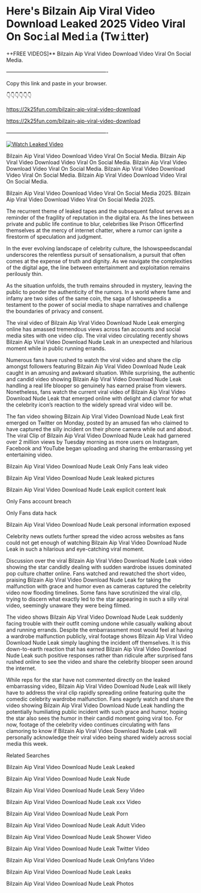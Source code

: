 # Here's Bilzain Aip Viral Video Download Leaked 2025 Video Viral On Soc𝚒al Med𝚒a (Tw𝚒tter)

++FREE VIDEOS]** Bilzain Aip Viral Video Download Video Viral On Social Media.

———————————————————-

Copy this link and paste in your browser.

👇👇👇👇👇👇

https://2k25fun.com/bilzain-aip-viral-video-download

https://2k25fun.com/bilzain-aip-viral-video-download

———————————————————-

[![Watch Leaked Video](https://miro.medium.com/v2/resize:fit:828/format:webp/1*cilzJN44JGOrTw9NJCrNHA.gif "Watch Leaked Video")](https://2k25fun.com/bilzain-aip-viral-video-download)

Bilzain Aip Viral Video Download Video Viral On Social Media. Bilzain Aip Viral Video Download Video Viral On Social Media. Bilzain Aip Viral Video Download Video Viral On Social Media. Bilzain Aip Viral Video Download Video Viral On Social Media. Bilzain Aip Viral Video Download Video Viral On Social Media.

Bilzain Aip Viral Video Download Video Viral On Social Media 2025. Bilzain Aip Viral Video Download Video Viral On Social Media 2025.

The recurrent theme of leaked tapes and the subsequent fallout serves as a reminder of the fragility of reputation in the digital era. As the lines between private and public life continue to blur, celebrities like Prison Officerfind themselves at the mercy of internet chatter, where a rumor can ignite a firestorm of speculation and judgment.

In the ever evolving landscape of celebrity culture, the Ishowspeedscandal underscores the relentless pursuit of sensationalism, a pursuit that often comes at the expense of truth and dignity. As we navigate the complexities of the digital age, the line between entertainment and exploitation remains perilously thin.

As the situation unfolds, the truth remains shrouded in mystery, leaving the public to ponder the authenticity of the rumors. In a world where fame and infamy are two sides of the same coin, the saga of Ishowspeedis a testament to the power of social media to shape narratives and challenge the boundaries of privacy and consent.

The viral video of Bilzain Aip Viral Video Download Nude Leak emerging online has amassed tremendous views across fan accounts and social media sites with one video clip. The viral video circulating recently shows Bilzain Aip Viral Video Download Nude Leak in an unexpected and hilarious moment while in public running errands.

Numerous fans have rushed to watch the viral video and share the clip amongst followers featuring Bilzain Aip Viral Video Download Nude Leak caught in an amusing and awkward situation. While surprising, the authentic and candid video showing Bilzain Aip Viral Video Download Nude Leak handling a real life blooper so genuinely has earned praise from viewers. Nonetheless, fans watch the current viral video of Bilzain Aip Viral Video Download Nude Leak that emerged online with delight and clamor for what the celebrity icon’s reaction to the widely spread viral video will be.

The fan video showing Bilzain Aip Viral Video Download Nude Leak first emerged on Twitter on Monday, posted by an amused fan who claimed to have captured the silly incident on their phone camera while out and about. The viral Clip of Bilzain Aip Viral Video Download Nude Leak had garnered over 2 million views by Tuesday morning as more users on Instagram, Facebook and YouTube began uploading and sharing the embarrassing yet entertaining video.

Bilzain Aip Viral Video Download Nude Leak Only Fans leak video

Bilzain Aip Viral Video Download Nude Leak leaked pictures

Bilzain Aip Viral Video Download Nude Leak explicit content leak

Only Fans account breach

Only Fans data hack

Bilzain Aip Viral Video Download Nude Leak personal information exposed

Celebrity news outlets further spread the video across websites as fans could not get enough of watching Bilzain Aip Viral Video Download Nude Leak in such a hilarious and eye-catching viral moment.

Discussion over the viral Bilzain Aip Viral Video Download Nude Leak video showing the star candidly dealing with sudden wardrobe issues dominated pop culture chatter online. Fans watched and rewatched the short video, praising Bilzain Aip Viral Video Download Nude Leak for taking the malfunction with grace and humor even as cameras captured the celebrity video now flooding timelines. Some fans have scrutinized the viral clip, trying to discern what exactly led to the star appearing in such a silly viral video, seemingly unaware they were being filmed.

The video shows Bilzain Aip Viral Video Download Nude Leak suddenly facing trouble with their outfit coming undone while casually walking about and running errands. Despite the embarrassment most would feel at having a wardrobe malfunction publicly, viral footage shows Bilzain Aip Viral Video Download Nude Leak simply laughing the incident off themselves. It is this down-to-earth reaction that has earned Bilzain Aip Viral Video Download Nude Leak such positive responses rather than ridicule after surprised fans rushed online to see the video and share the celebrity blooper seen around the internet.

While reps for the star have not commented directly on the leaked embarrassing video, Bilzain Aip Viral Video Download Nude Leak will likely have to address the viral clip rapidly spreading online featuring quite the comedic celebrity wardrobe malfunction. Fans eagerly watch and share the video showing Bilzain Aip Viral Video Download Nude Leak handling the potentially humiliating public incident with such grace and humor, hoping the star also sees the humor in their candid moment going viral too. For now, footage of the celebrity video continues circulating with fans clamoring to know if Bilzain Aip Viral Video Download Nude Leak will personally acknowledge their viral video being shared widely across social media this week.

Related Searches

Bilzain Aip Viral Video Download Nude Leak Leaked

Bilzain Aip Viral Video Download Nude Leak Nude

Bilzain Aip Viral Video Download Nude Leak Sexy Video

Bilzain Aip Viral Video Download Nude Leak xxx Video

Bilzain Aip Viral Video Download Nude Leak Porn

Bilzain Aip Viral Video Download Nude Leak Adult Video

Bilzain Aip Viral Video Download Nude Leak Shower Video

Bilzain Aip Viral Video Download Nude Leak Twitter Video

Bilzain Aip Viral Video Download Nude Leak Onlyfans Video

Bilzain Aip Viral Video Download Nude Leak Leaks

Bilzain Aip Viral Video Download Nude Leak Photos